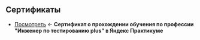 ## Сертификаты
- [Посмотреть](https://github.com/Solution-Found/Solution-Found/tree/master/credentials/assets/testing-cert.jpg) <- **Сертификат о прохождении обучения по профессии "Инженер по тестированию plus" в Яндекс Практикуме**